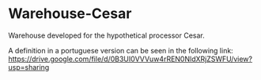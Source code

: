 # Warehouse-Cesar
Warehouse developed for the hypothetical processor Cesar.

A definition in a portuguese version can be seen in the following link: https://drive.google.com/file/d/0B3UI0VVVuw4rREN0NldXRjZSWFU/view?usp=sharing
